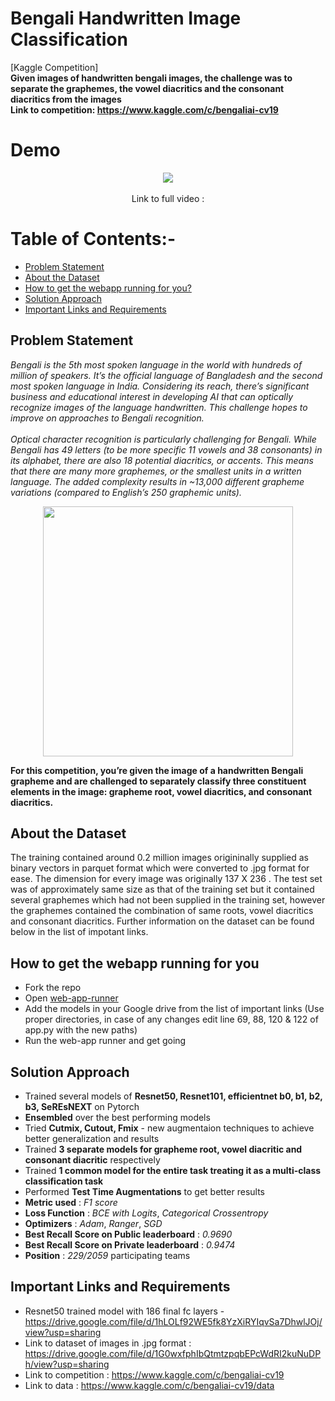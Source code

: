 # Bengali Handwritten Image Classification
[Kaggle Competition]
<br/>
**Given images of handwritten bengali images, the challenge was to separate the graphemes, the vowel diacritics and the consonant diacritics from the images**
<br/>
**Link to competition: https://www.kaggle.com/c/bengaliai-cv19** 

# Demo 
<div align = "center" >
<img src='https://github.com/chefpr7/Bengali-Handwritten-Grapheme-Classification-/blob/master/ezgif.com-crop.gif'/>
<br></br>
Link to full video : 
</div>

# Table of Contents:-
* [Problem Statement](#problem-statement)
* [About the Dataset](#about-the-dataset)
* [How to get the webapp running for you?](#how-to-get-the-webapp-running-for-you)
* [Solution Approach](#solution-approach)
* [Important Links and Requirements](#important-links-and-requirements)

## Problem Statement 
*Bengali is the 5th most spoken language in the world with hundreds of million of speakers. It’s the official language of Bangladesh and the second most spoken language in India. Considering its reach, there’s significant business and educational interest in developing AI that can optically recognize images of the language handwritten. This challenge hopes to improve on approaches to Bengali recognition.<br></br>
Optical character recognition is particularly challenging for Bengali. While Bengali has 49 letters (to be more specific 11 vowels and 38 consonants) in its alphabet, there are also 18 potential diacritics, or accents. This means that there are many more graphemes, or the smallest units in a written language. The added complexity results in ~13,000 different grapheme variations (compared to English’s 250 graphemic units).*
<div align="center">
<img src='https://www.googleapis.com/download/storage/v1/b/kaggle-user-content/o/inbox%2F1095143%2Fa9a48686e3f385d9456b59bf2035594c%2Fdesc.png?generation=1576531903599785&alt=media' width=400 height=400 />
</div>

**For this competition, you’re given the image of a handwritten Bengali grapheme and are challenged to separately classify three constituent elements in the image: grapheme root, vowel diacritics, and consonant diacritics.**

## About the Dataset
 The training contained around 0.2 million images origininally supplied as binary vectors in parquet format which were converted to .jpg format for ease. The dimension for every image was originally 137 X 236 . The test set was of approximately same size as that of the training set but it contained several graphemes which had not been supplied in the training set, however the graphemes contained the combination of same roots, vowel diacritics and consonant diacritics. Further information on the dataset can be found below in the list of impotant links.
 
## How to get the webapp running for you
 * Fork the repo 
 * Open [web-app-runner](https://github.com/chefpr7/Bengali-Handwritten-Grapheme-Classification-/blob/master/bengali_web_app_runner.ipynb)
 * Add the models in your Google drive from the list of important links (Use proper directories, in case of any changes edit line 69, 88, 120 & 122 of app.py with the new paths)
 * Run the web-app runner and get going 

## Solution Approach 
 * Trained several models of **Resnet50, Resnet101, efficientnet b0, b1, b2, b3, SeREsNEXT** on Pytorch
 * **Ensembled** over the best performing models 
 * Tried **Cutmix, Cutout, Fmix** - new augmentaion techniques to achieve better generalization and results 
 * Trained **3 separate models for grapheme root, vowel diacritic and consonant diacritic** respectively 
 * Trained **1 common model for the entire task treating it as a multi-class classification task** 
 * Performed **Test Time Augmentations** to get better results
 * **Metric used** : *F1 score* 
 * **Loss Function** : *BCE with Logits*, *Categorical Crossentropy* 
 * **Optimizers** : *Adam*, *Ranger*, *SGD*
 * **Best Recall Score on Public leaderboard** : *0.9690*
 * **Best Recall Score on Private leaderboard** : *0.9474*
 * **Position** : *229/2059* participating teams 
 
## Important Links and Requirements
 * Resnet50 trained model with 186 final fc layers - https://drive.google.com/file/d/1hLOLf92WE5fk8YzXiRYIqvSa7DhwlJOj/view?usp=sharing
 * Link to dataset of images in .jpg format : https://drive.google.com/file/d/1G0wxfphIbQtmtzpqbEPcWdRI2kuNuDPh/view?usp=sharing
 * Link to competition : https://www.kaggle.com/c/bengaliai-cv19
 * Link to data : https://www.kaggle.com/c/bengaliai-cv19/data
 
